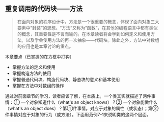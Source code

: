 ## 重复调用的代码块——方法

> 在面向对象的程序设计中，方法是一个很重要的概念，体现了面向对象三大要素中“封装”的思想。“方法”又称为“函数”，在其他的编程语言中都有类似的概念，其重要性是不言而喻的。在本章读者将会学到如何定义和使用方法，以及学会使用方法的再一次抽象——代码块。除此之外，方法中对数组的应用也是本章讨论的重点。

本章要点（已掌握的在方框中打钩）
* 掌握方法的定义和使用
* 掌握构造方法的使用
* 掌握普通代码块、构造代码块、静态块的意义和基本使用
* 掌握在方法中对数组的操作

通过对前面章节的学习，读者应该了解，在本质上，一个类其实就描述了两件事情：① 一个对象知道什么（what's an object knows）？② 一个对象能做什么（what's an object does）？第①件事情，对应于对象的属性（或状态）；第②件事情对应于对象的行为（或方法）。下面用范例7-1来说明类的这两个层面。